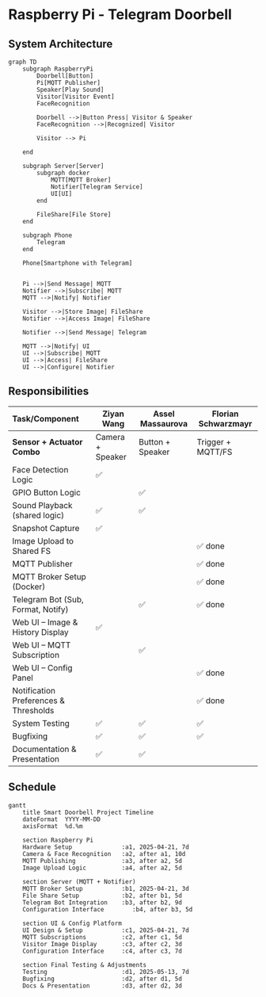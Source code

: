 # Raspberry Pi - Telegram Doorbell

## System Architecture

```mermaid
graph TD
    subgraph RaspberryPi
        Doorbell[Button]
        Pi[MQTT Publisher]
        Speaker[Play Sound]
        Visitor[Visitor Event]
        FaceRecognition

        Doorbell -->|Button Press| Visitor & Speaker
        FaceRecognition -->|Recognized| Visitor

        Visitor --> Pi

    end

    subgraph Server[Server]
        subgraph docker
            MQTT[MQTT Broker]
            Notifier[Telegram Service]
            UI[UI]
        end

        FileShare[File Store]
    end

    subgraph Phone
        Telegram
    end

    Phone[Smartphone with Telegram]


    Pi -->|Send Message| MQTT
    Notifier -->|Subscribe| MQTT
    MQTT -->|Notify| Notifier

    Visitor -->|Store Image| FileShare
    Notifier -->|Access Image| FileShare

    Notifier -->|Send Message| Telegram

    MQTT -->|Notify| UI
    UI -->|Subscribe| MQTT
    UI -->|Access| FileShare
    UI -->|Configure| Notifier
```

## Responsibilities

| Task/Component                        | Ziyan Wang        | Assel Massaurova  | Florian Schwarzmayr |
| :------------------------------------ | ----------------- | ----------------- | ------------------- |
| **Sensor \+ Actuator Combo**          | Camera \+ Speaker | Button \+ Speaker | Trigger \+ MQTT/FS  |
| Face Detection Logic                  | ✅                |                   |                     |
| GPIO Button Logic                     |                   | ✅                |                     |
| Sound Playback (shared logic)         | ✅                | ✅                |                     |
| Snapshot Capture                      | ✅                |                   |                     |
| Image Upload to Shared FS             |                   |                   | ✅ done             |
| MQTT Publisher                        |                   |                   | ✅ done             |
| MQTT Broker Setup (Docker)            |                   |                   | ✅ done             |
| Telegram Bot (Sub, Format, Notify)    |                   | ✅                | ✅ done             |
| Web UI – Image & History Display      | ✅                |                   |                     |
| Web UI – MQTT Subscription            |                   | ✅                |                     |
| Web UI – Config Panel                 |                   |                   | ✅ done             |
| Notification Preferences & Thresholds |                   |                   | ✅ done             |
| System Testing                        | ✅                | ✅                | ✅                  |
| Bugfixing                             | ✅                | ✅                | ✅                  |
| Documentation & Presentation          | ✅                | ✅                |                     |

## Schedule

```mermaid
gantt
    title Smart Doorbell Project Timeline
    dateFormat  YYYY-MM-DD
    axisFormat  %d.%m

    section Raspberry Pi
    Hardware Setup              :a1, 2025-04-21, 7d
    Camera & Face Recognition   :a2, after a1, 10d
    MQTT Publishing             :a3, after a2, 5d
    Image Upload Logic          :a4, after a2, 5d

    section Server (MQTT + Notifier)
    MQTT Broker Setup           :b1, 2025-04-21, 3d
    File Share Setup            :b2, after b1, 5d
    Telegram Bot Integration    :b3, after b2, 9d
    Configuration Interface        :b4, after b3, 5d

    section UI & Config Platform
    UI Design & Setup           :c1, 2025-04-21, 7d
    MQTT Subscriptions          :c2, after c1, 5d
    Visitor Image Display       :c3, after c2, 3d
    Configuration Interface     :c4, after c3, 7d

    section Final Testing & Adjustments
    Testing                     :d1, 2025-05-13, 7d
    Bugfixing                   :d2, after d1, 5d
    Docs & Presentation         :d3, after d2, 3d
```
